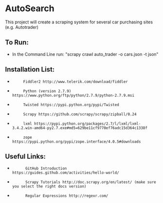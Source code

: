 # AutoSearch

This project will create a scraping system for several car purchasing sites (e.g. Autotrader)

To Run:
-------
- In the Command Line run: "scrapy crawl auto_trader -o cars.json -t json"

Installation List:
------------------
-          Fiddler2 http://www.telerik.com/download/fiddler
-          Python (version 2.7.9) https://www.python.org/ftp/python/2.7.9/python-2.7.9.msi
-          Twisted https://pypi.python.org/pypi/Twisted
-          Scrapy https://github.com/scrapy/scrapy/zipball/0.24 
-          lxml https://pypi.python.org/packages/2.7/l/lxml/lxml-3.4.2.win-amd64-py2.7.exe#md5=629be11cf9770ef76adc15d364c1338f
-          zope https://pypi.python.org/pypi/zope.interface/4.0.5#downloads

Useful Links:
-------------
-           GitHub Introduction https://guides.github.com/activities/hello-world/
-           Scrapy Tutorials http://doc.scrapy.org/en/latest/ (make sure you select the right docs version)
-           Regular Expressions http://regexr.com/
